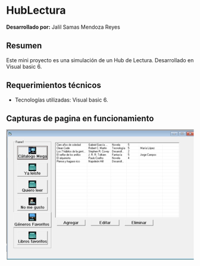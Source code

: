 # HubLectura

**Desarrollado por:** Jalil Samas Mendoza Reyes

## Resumen
Este mini proyecto es una simulación de un Hub de Lectura. Desarrollado en Visual basic 6.

## Requerimientos técnicos

- Tecnologías utilizadas: Visual basic 6.

## Capturas de pagina en funcionamiento

<img src="Imagenes/funcionando.jpeg" width="600" alt="Prueba">
